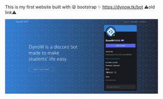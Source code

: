 This is my first website built with 😝 bootstrap ✨ https://dynow.tk/bot ⚠️old link⚠️

![site-preview](https://raw.githubusercontent.com/DynoW/DynoW-site/main/assets/img/site-preview.png)
